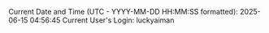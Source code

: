 Current Date and Time (UTC - YYYY-MM-DD HH:MM:SS formatted): 2025-06-15 04:56:45
Current User's Login: luckyaiman

